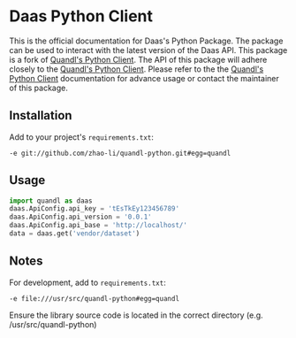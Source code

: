 # Daas Python Client

This is the official documentation for Daas's Python Package. The package can be used to interact with the latest version of the Daas API. This package is a fork of [Quandl's Python Client](https://github.com/quandl/quandl-python). The API of this package will adhere closely to the [Quandl's Python Client](https://github.com/quandl/quandl-python). Please refer to the the [Quandl's Python Client](https://github.com/quandl/quandl-python) documentation for advance usage or contact the maintainer of this package.

Installation
------------
Add to your project's `requirements.txt`:
```
-e git://github.com/zhao-li/quandl-python.git#egg=quandl 
```

Usage
-----
```python
import quandl as daas
daas.ApiConfig.api_key = 'tEsTkEy123456789'
daas.ApiConfig.api_version = '0.0.1'
daas.ApiConfig.api_base = 'http://localhost/'
data = daas.get('vendor/dataset')
```

Notes
-----
For development, add to `requirements.txt`:
```
-e file:///usr/src/quandl-python#egg=quandl  
```
Ensure the library source code is located in the correct directory (e.g. /usr/src/quandl-python)

